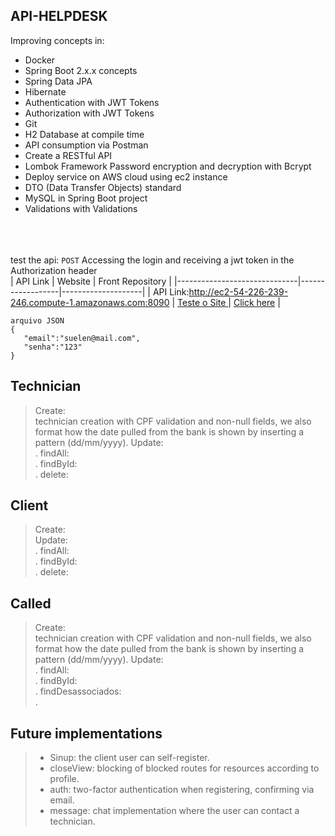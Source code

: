 ## API-HELPDESK

Improving concepts in:

* Docker
* Spring Boot 2.x.x concepts
* Spring Data JPA
* Hibernate
* Authentication with JWT Tokens
* Authorization with JWT Tokens
* Git
* H2 Database at compile time
* API consumption via Postman
* Create a RESTful API
* Lombok Framework Password encryption and decryption with Bcrypt
* Deploy service on AWS cloud using ec2 instance
* DTO (Data Transfer Objects) standard
* MySQL in Spring Boot project
* Validations with Validations <br/> <br/> <br/> <br/>

test the api:
```POST``` Accessing the login and receiving a jwt token in the Authorization header <br/>
| API Link | Website | Front Repository |
|------------------------------|------------------|--------------------|
| API Link:http://ec2-54-226-239-246.compute-1.amazonaws.com:8090   | [Teste o Site ](http://sistema-suporte-bucket.s3-website-us-east-1.amazonaws.com/login) | [Click here](https://github.com/suelenfeijo/Sistema_suporte-front) |

 ```
 arquivo JSON
{
    "email":"suelen@mail.com",
    "senha":"123"
}
```



## Technician

> Create: <br/> technician creation with CPF validation and non-null fields, we also format how the date pulled from the bank is shown by inserting a pattern (dd/mm/yyyy).
> Update: <br/> .
> findAll: <br/>.
> findById: <br/>.
> delete: <br/>

## Client

> Create: <br/>
> Update: <br/> .
> findAll: <br/>.
> findById: <br/>.
> delete: <br/>

## Called
> Create: <br/> technician creation with CPF validation and non-null fields, we also format how the date pulled from the bank is shown by inserting a pattern (dd/mm/yyyy).
> Update: <br/> .
> findAll: <br/>.
> findById: <br/>.
> findDesassociados: <br/>.

## Future implementations

> * Sinup: the client user can self-register. <br/>
> * closeView: blocking of blocked routes for resources according to profile. <br/>
> * auth: two-factor authentication when registering, confirming via email. <br/>
> * message: chat implementation where the user can contact a technician. <br/>





